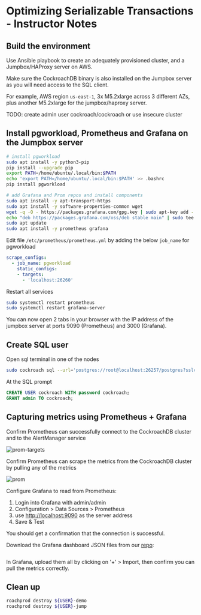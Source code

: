 # Optimizing Serializable Transactions - Instructor Notes

## Build the environment

Use Ansible playbook to create an adequately provisioned cluster, and a Jumpbox/HAProxy server on AWS.

Make sure the CockroachDB binary is also installed on the Jumpbox server as you will need access to the SQL client.

For example, AWS region `us-east-1`, 3x M5.2xlarge across 3 different AZs, plus another M5.2xlarge for the jumpbox/haproxy server.

TODO: create admin user cockroach/cockroach or use insecure cluster

## Install pgworkload, Prometheus and Grafana on the Jumpbox server

```bash
# install pgworkload
sudo apt install -y python3-pip
pip install --upgrade pip
export PATH=/home/ubuntu/.local/bin:$PATH
echo 'export PATH=/home/ubuntu/.local/bin:$PATH' >> .bashrc
pip install pgworkload

# add Grafana and Prom repos and install components
sudo apt install -y apt-transport-https
sudo apt install -y software-properties-common wget
wget -q -O - https://packages.grafana.com/gpg.key | sudo apt-key add -
echo "deb https://packages.grafana.com/oss/deb stable main" | sudo tee -a /etc/apt/sources.list.d/grafana.list
sudo apt update
sudo apt install -y prometheus grafana
```

Edit file `/etc/prometheus/prometheus.yml` by adding the below `job_name` for pgworkload

```yaml
scrape_configs:
  - job_name: pgworkload
    static_configs:
    - targets:
      - 'localhost:26260'
```

Restart all services

```bash
sudo systemctl restart prometheus
sudo systemctl restart grafana-server
```

You can now open 2 tabs in your browser with the IP address of the jumpbox server at ports 9090 (Prometheus) and 3000 (Grafana).

## Create SQL user

Open sql terminal in one of the nodes

```bash
sudo cockroach sql --url='postgres://root@localhost:26257/postgres?sslcert=/var/lib/cockroach/certs/client.root.crt&sslkey=/var/lib/cockroach/certs/client.root.key&sslmode=verify-full&sslrootcert=/var/lib/cockroach/certs/ca.crt'
```

At the SQL prompt

```sql
CREATE USER cockroach WITH password cockroach;
GRANT admin TO cockroach;
```

## Capturing metrics using Prometheus + Grafana

Confirm Prometheus can successfully connect to the CockroachDB cluster and to the AlertManager service

![prom-targets](media/prom-targets.png)

Confirm Prometheus can scrape the metrics from the CockroachDB cluster by pulling any of the metrics

![prom](media/prom.png)

Configure Grafana to read from Prometheus:

1. Login into Grafana with admin/admin
2. Configuration > Data Sources > Prometheus
3. use <http://localhost:9090> as the server address
4. Save & Test

You should get a confirmation that the connection is successful.

Download the Grafana dashboard JSON files from our [repo](https://github.com/cockroachdb/cockroach/tree/master/monitoring/grafana-dashboards):

```bash

```

In Grafana, upload them all by clicking on '+' > Import, then confirm you can pull the metrics correctly.

## Clean up

```bash
roachprod destroy ${USER}-demo
roachprod destroy ${USER}-jump
```
